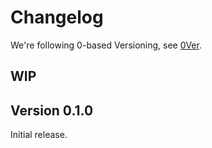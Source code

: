 # Changelog

We're following 0-based Versioning, see [0Ver](https://0ver.org/).

## WIP

## Version 0.1.0

Initial release.
